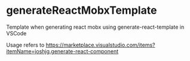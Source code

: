 # generateReactMobxTemplate
Template when generating react mobx using generate-react-template in VSCode

Usage refers to https://marketplace.visualstudio.com/items?itemName=joshjg.generate-react-component
